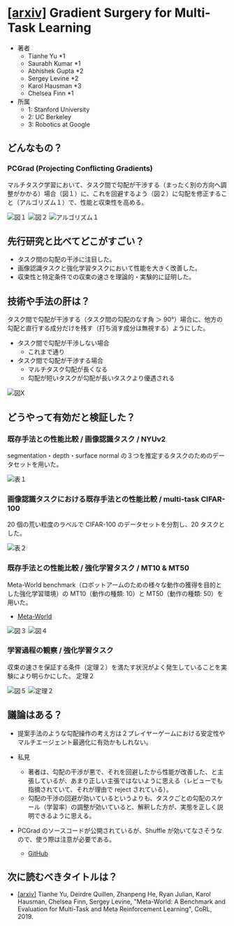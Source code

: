 # [\[arxiv\]](https://arxiv.org/abs/2001.06782v2) Gradient Surgery for Multi-Task Learning

- 著者
    - Tianhe Yu *1
    - Saurabh Kumar *1
    - Abhishek Gupta *2
    - Sergey Levine *2
    - Karol Hausman *3
    - Chelsea Finn *1
- 所属
    - 1: Stanford University
    - 2: UC Berkeley
    - 3: Robotics at Google

## どんなもの？
### PCGrad (Projecting Conflicting Gradients)
マルチタスク学習において、タスク間で勾配が干渉する（まったく別の方向へ調整がかかる）場合（図１）に、これを回避するよう（図２）に勾配を修正すること（アルゴリズム１）で、性能と収束性を高める。

![図１](figure_1.png)
![図２](figure_2.png)
![アルゴリズム１](algorithm_1.png)


## 先行研究と比べてどこがすごい？
- タスク間の勾配の干渉に注目した。
- 画像認識タスクと強化学習タスクにおいて性能を大きく改善した。
- 収束性と特定条件での収束の速さを理論的・実験的に証明した。


## 技術や手法の肝は？
タスク間で勾配が干渉する（タスク間の勾配のなす角 ＞ 90°）場合に、他方の勾配と直行する成分だけを残す（打ち消す成分は無視する）ようにした。

- タスク間で勾配が干渉しない場合
    - これまで通り
- タスク間で勾配が干渉する場合
    - マルチタスク勾配が長くなる
    - 勾配が短いタスクが勾配が長いタスクより優遇される

![図Ⅹ](figure_x.png)


## どうやって有効だと検証した？

### 既存手法との性能比較 / 画像認識タスク / NYUv2
segmentation・depth・surface normal の３つを推定するタスクのためのデータセットを用いた。

![表１](table_1.png)

### 画像認識タスクにおける既存手法との性能比較 / multi-task CIFAR-100
20 個の荒い粒度のラベルで CIFAR-100 のデータセットを分割し、20 タスクとした。

![表２](table_2.png)

### 既存手法との性能比較 / 強化学習タスク / MT10 & MT50
Meta-World benchmark（ロボットアームのための様々な動作の獲得を目的とした強化学習環境）の MT10（動作の種類: 10）と MT50（動作の種類: 50）を用いた。

- [Meta-World](https://meta-world.github.io/)

![図３](figure_3.png)
![図４](figure_4.png)

### 学習過程の観察 / 強化学習タスク
収束の速さを保証する条件（定理２）を満たす状況がよく発生していることを実験により明らかにした。
定理２

![図５](figure_5.png)
![定理２](theorem_2.png)


## 議論はある？
- 提案手法のような勾配操作の考え方は２プレイヤーゲームにおける安定性やマルチエージェント最適化に有効かもしれない。

- 私見
    - 著者は、勾配の干渉が悪で、それを回避したから性能が改善した、と主張しているが、あまり正しい主張ではないように思える（レビューでも指摘されていて、それが理由で reject されている）。
    - 勾配の干渉の回避が効いているというよりも、タスクごとの勾配のスケール（学習率）の調整が効いていると、解釈した方が、実態を正しく説明できるように思える。
- PCGrad のソースコードが公開されているが、Shuffle が効いてなさそうなので、使う際は注意が必要である。
    - [GitHub](https://github.com/tianheyu927/PCGrad)

## 次に読むべきタイトルは？
- [\[arxiv\]](https://arxiv.org/abs/1910.10897) Tianhe Yu, Deirdre Quillen, Zhanpeng He, Ryan Julian, Karol Hausman, Chelsea Finn, Sergey Levine, "Meta-World: A Benchmark and Evaluation for Multi-Task and Meta Reinforcement Learning", CoRL, 2019.
